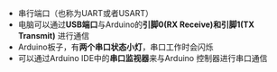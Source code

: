 - 串行端口（也称为UART或者USART）
- 电脑可以通过**USB端口**与Arduino的**引脚0(RX Receive)和引脚1(TX Transmit)** 进行通信
- Arduino板子，有**两个串口状态小灯**，串口工作时会闪烁
- 可以通过Arduino IDE中的**串口监视器**来与Arduino 控制器进行串口通信